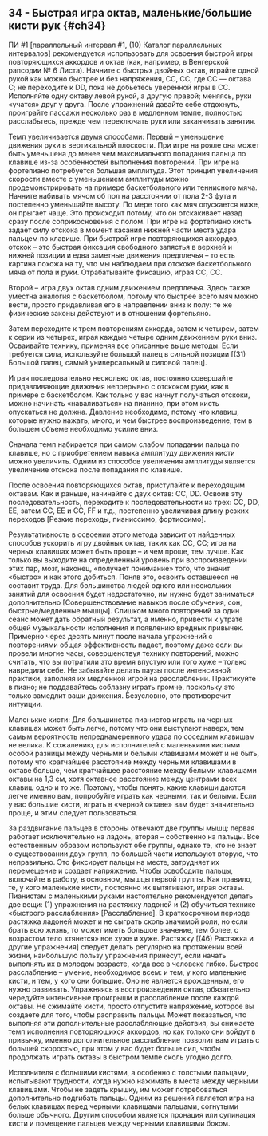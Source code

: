 ## 34 - Быстрая игра октав, маленькие/большие кисти рук {#ch34}

ПИ #1 [параллельный интервал #1, (10) Каталог параллельных интервалов] рекомендуется использовать для освоения быстрой игры повторяющихся аккордов и октав (как, например, в Венгерской рапсодии № 6 Листа). Начните с быстрых двойных октав, играйте одной рукой как можно быстрее и без напряжения, CC, CC, где CC — октава C; не переходите к DD, пока не добьетесь уверенной игры в СС. Исполняйте одну октаву левой рукой, а другую правой; меняясь, руки «учатся» друг у друга. После упражнений давайте себе отдохнуть, проиграйте пассажи несколько раз в медленном темпе, полностью расслабьтесь, прежде чем переключать руки или заканчивать занятия.

Темп увеличивается двумя способами: Первый – уменьшение движения руки в вертикальной плоскости. При игре на рояле она может быть уменьшена до менее чем максимального попадания пальца по клавише из-за особенностей выполнения повторений. При игре на фортепиано потребуется большая амплитуда. Этот принцип увеличения скорости вместе с уменьшением амплитуды можно продемонстрировать на примере баскетбольного или теннисного мяча. Начните набивать мячом об пол на расстоянии от пола 2-3 фута и постепенно уменьшайте высоту. По мере того как мяч опускается ниже, он прыгает чаще. Это происходит потому, что он отскакивает назад сразу после соприкосновения с полом. При игре на фортепиано кисть задает силу отскока в момент касания нижней части места удара пальцем по клавише. При быстрой игре повторяющихся аккордов, отскок – это быстрая фиксация свободного запястья в верхней и нижней позиции и едва заметные движения предплечья – то есть картина похожа на ту, что мы наблюдаем при отскоке баскетбольного мяча от пола и руки. Отрабатывайте фиксацию, играя CC, CC.

Второй – игра двух октав одним движением предплечья. Здесь также уместна аналогия с баскетболом, потому что быстрее всего мяч можно вести, просто придавливая его в направлении вниз к полу: те же физические законы действуют и в отношении фортепьяно.

Затем переходите к трем повторениям аккорда, затем к четырем, затем к серии из четырех, играя каждые четыре одним движением руки вниз. Осваивайте технику, применяя все описанные выше методы. Если требуется сила, используйте большой палец в сильной позиции [(31) Большой палец, самый универсальный и силовой палец].

Играя последовательно несколько октав, постоянно совершайте придавливающие движения непрерывно с отскоком руки, как в примере с баскетболом. Как только у вас начнут получаться отскоки, можно начинать «наваливаться» на пианино, при этом кисть опускаться не должна. Давление необходимо, потому что клавиш, которые нужно нажать, много, и чем быстрее воспроизведение, тем в большем объеме необходимо усилие вниз.

Сначала темп набирается при самом слабом попадании пальца по клавише, но с приобретением навыка амплитуду движения кисти можно увеличить. Одним из способов увеличения амплитуды является увеличение отскока после попадания по клавише.

После освоения повторяющихся октав, приступайте к переходящим октавам. Как и раньше, начинайте с двух октав: CC, DD. Освоив эту последовательность, переходите к последовательности из трех: CC, DD, EE, затем CC, EE и CC, FF и т.д., постепенно увеличивая длину резких переходов [Резкие переходы, пианиссимо, фортиссимо].

Результативность в освоении этого метода зависит от найденных способов ускорить игру двойных октав, таких как CC, CC; игра на черных клавишах может быть проще – и чем проще, тем лучше. Как только вы выходите на определенный уровень при воспроизведении этих пар, мозг, наконец, «получает понимание» того, что значит «быстро» и как этого добиться. Поняв это, освоить оставшееся не составит труда. Для большинства людей одного или нескольких занятий для освоения будет недостаточно, им нужно будет заниматься дополнительно [Совершенствование навыков после обучения, сон, быстрые/медленные мышцы]. Слишком много повторений за один сеанс может дать обратный результат, а именно, привести к утрате общей музыкальности исполнения и появлению вредных привычек. Примерно через десять минут после начала упражнений с повторениями общая эффективность падает, поэтому даже если вы провели многие часы, совершенствуя технику повторений, можно считать, что вы потратили это время впустую или того хуже – только навредили себе. Не забывайте делать паузы после интенсивной практики, заполняя их медленной игрой на расслаблении. Практикуйте в пиано; не поддавайтесь соблазну играть громче, поскольку это только замедлит ваши движения. Безусловно, это противоречит интуиции.

Маленькие кисти: Для большинства пианистов играть на черных клавишах может быть легче, потому что они выступают наверх, тем самым вероятность непреднамеренного удара по соседним клавишам не велика. К сожалению, для исполнителей с маленькими кистями особой разницы между черными и белыми клавишами может и не быть, потому что кратчайшее расстояние между черными клавишами в октаве больше, чем кратчайшее расстояние между белыми клавишами октавы на 1,3 см, хотя октавное расстояние между центрами всех клавиш одно и то же. Поэтому, чтобы понять, какие клавиши даются легче именно вам, попробуйте играть как черными, так и белыми. Если у вас большие кисти, играть в «черной октаве» вам будет значительно проще, и этим следует пользоваться.

За раздвигание пальцев в стороны отвечают две группы мышц: первая работает исключительно на ладонь, вторая – собственно на пальцы. Все естественным образом используют обе группы, однако те, кто не знает о существовании двух групп, по большей части используют вторую, что неправильно. Это фиксирует пальцы на месте, затрудняет их перемещение и создает напряжение. Чтобы освободить пальцы, включайте в работу, в основном, мышцы первой группы. Как правило, те, у кого маленькие кисти, постоянно их вытягивают, играя октавы. Пианистам с маленькими руками настоятельно рекомендуется делать две вещи: (1) упражнения на растяжку ладоней и (2) обучиться технике «быстрого расслабления» [Расслабление]. В краткосрочном периоде растяжка ладоней может и не сыграть сколь значимой роли, но если брать всю жизнь, то может иметь большое значение, тем более, с возрастом тело «тянется» все хуже и хуже. Растяжку [(46) Растяжка и другие упражнения] следует делать регулярно на протяжении всей жизни, наибольшую пользу упражнения принесут, если начать выполнять их в молодом возрасте, когда все в человеке гибко. Быстрое расслабление – умение, необходимое всем: и тем, у кого маленькие кисти, и тем, у кого они большие. Оно не является врожденным, его нужно развивать. Упражняясь в воспроизведении октав, обязательно чередуйте интенсивные проигрыши и расслабление после каждой октавы. Не сжимайте кисти, просто отпустите напряжение, которое вы создаете для того, чтобы расправить пальцы. Может показаться, что выполняя эти дополнительные расслабляющие действия, вы снижаете темп исполнения повторяющихся аккордов, но как только они войдут в привычку, именно дополнительное расслабление позволит вам играть с большей скоростью, при этом у вас будет больше сил, чтобы продолжать играть октавы в быстром темпе сколь угодно долго.

Исполнителя с большими кистями, а особенно с толстыми пальцами, испытывают трудности, когда нужно нажимать в места между черными клавишами. Чтобы не задеть крышку, им может потребоваться дополнительно подгибать пальцы. Одним из решений является игра на белых клавишах перед черными клавишами пальцами, согнутыми больше обычного. Другим способом является пронация или супинация кисти и помещение пальцев между черными клавишами боком.
